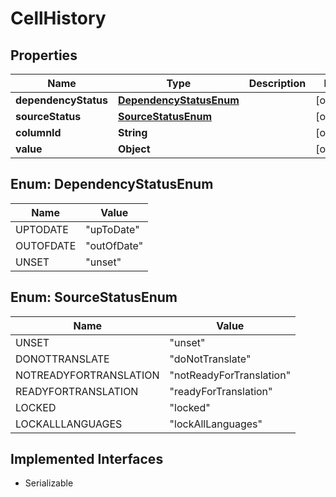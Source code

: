 

# CellHistory


## Properties

| Name | Type | Description | Notes |
|------------ | ------------- | ------------- | -------------|
|**dependencyStatus** | [**DependencyStatusEnum**](#DependencyStatusEnum) |  |  [optional] |
|**sourceStatus** | [**SourceStatusEnum**](#SourceStatusEnum) |  |  [optional] |
|**columnId** | **String** |  |  [optional] |
|**value** | **Object** |  |  [optional] |



## Enum: DependencyStatusEnum

| Name | Value |
|---- | -----|
| UPTODATE | &quot;upToDate&quot; |
| OUTOFDATE | &quot;outOfDate&quot; |
| UNSET | &quot;unset&quot; |



## Enum: SourceStatusEnum

| Name | Value |
|---- | -----|
| UNSET | &quot;unset&quot; |
| DONOTTRANSLATE | &quot;doNotTranslate&quot; |
| NOTREADYFORTRANSLATION | &quot;notReadyForTranslation&quot; |
| READYFORTRANSLATION | &quot;readyForTranslation&quot; |
| LOCKED | &quot;locked&quot; |
| LOCKALLLANGUAGES | &quot;lockAllLanguages&quot; |


## Implemented Interfaces

* Serializable


